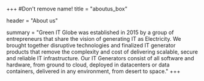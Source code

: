 +++
#Don't remove name!
title = "aboutus_box"

header = "About us"

summary = "Green IT Globe was established in 2015 by a group of entrepreneurs that share the vision of generating IT as Electricity. We brought together disruptive technologies and finalized IT generator products that remove the complexity and cost of delivering scalable, secure and reliable IT infrastructure. Our IT Generators consist of all software and hardware, from ground to cloud, deployed in datacenters or data containers, delivered in any environment, from desert to space."
+++